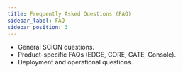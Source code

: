 ```yaml
---
title: Frequently Asked Questions (FAQ)
sidebar_label: FAQ
sidebar_position: 3
---
```


- General SCION questions.
- Product-specific FAQs (EDGE, CORE, GATE, Console).
- Deployment and operational questions.
